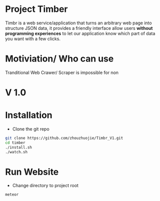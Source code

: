 # Project Timber
Timbr is a web service/application that turns an arbitrary web page into structure JSON data, it provides a friendly interface allow users **without programming experiences** to let our application know which part of data you want with a few clicks.

# Motiviation/ Who can use
Tranditional Web Crawer/ Scraper is impossible for non

# V 1.0


# Installation

- Clone the git repo
```bash
git clone https://github.com/zhouzhuojie/Timbr_V1.git
cd timber
./install.sh
./watch.sh
```

# Run Website

- Change directory to project root
```bash
meteor
```
